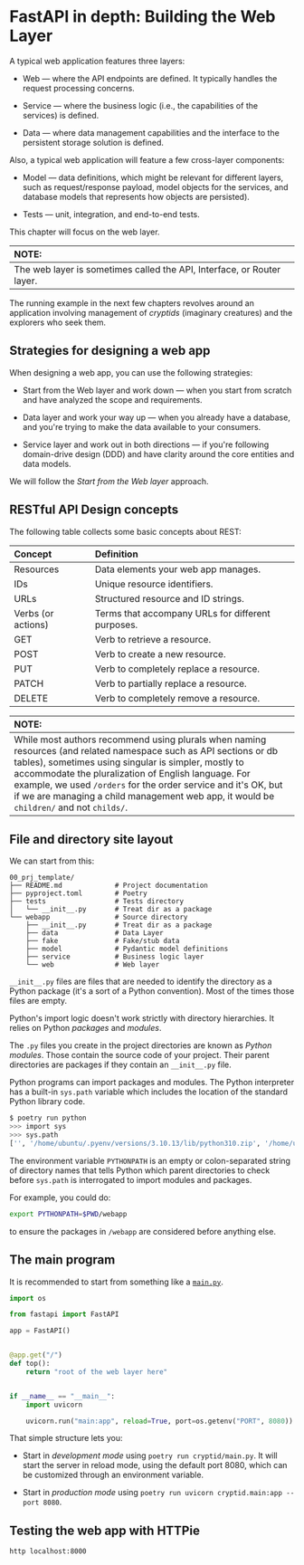 # FastAPI in depth: Building the Web Layer

A typical web application features three layers:

+ Web &mdash; where the API endpoints are defined. It typically handles the request processing concerns.

+ Service &mdash; where the business logic (i.e., the capabilities of the services) is defined.

+ Data &mdash; where data management capabilities and the interface to the persistent storage solution is defined.

Also, a typical web application will feature a few cross-layer components:

+ Model &mdash; data definitions, which might be relevant for different layers, such as request/response payload, model objects for the services, and database models that represents how objects are persisted).

+ Tests &mdash; unit, integration, and end-to-end tests.

This chapter will focus on the web layer.

| NOTE: |
| :---- |
| The web layer is sometimes called the API, Interface, or Router layer. |

The running example in the next few chapters revolves around an application involving management of *cryptids* (imaginary creatures) and the explorers who seek them.

## Strategies for designing a web app

When designing a web app, you can use the following strategies:

+ Start from the Web layer and work down &mdash; when you start from scratch and have analyzed the scope and requirements.

+ Data layer and work your way up &mdash; when you already have a database, and you're trying to make the data available to your consumers.

+ Service layer and work out in both directions &mdash; if you're following domain-drive design (DDD) and have clarity around the core entities and data models.

We will follow the *Start from the Web layer* approach.

## RESTful API Design concepts

The following table collects some basic concepts about REST:

| Concept | Definition |
| :------ | :--------- |
| Resources | Data elements your web app manages. |
| IDs | Unique resource identifiers. |
| URLs | Structured resource and ID strings. |
| Verbs (or actions) | Terms that accompany URLs for different purposes. |
| GET | Verb to retrieve a resource. |
| POST | Verb to create a new resource. |
| PUT | Verb to completely replace a resource. |
| PATCH | Verb to partially replace a resource. |
| DELETE | Verb to completely remove a resource. |

| NOTE: |
| :---- |
| While most authors recommend using plurals when naming resources (and related namespace such as API sections or db tables), sometimes using singular is simpler, mostly to accommodate the pluralization of English language. For example, we used `/orders` for the order service and it's OK, but if we are managing a child management web app, it would be `children/` and not `childs/`. |

## File and directory site layout

We can start from this:

```
00_prj_template/
├── README.md             # Project documentation
├── pyproject.toml        # Poetry
├── tests                 # Tests directory
│   └── __init__.py       # Treat dir as a package
└── webapp                # Source directory
    ├── __init__.py       # Treat dir as a package
    ├── data              # Data Layer
    ├── fake              # Fake/stub data
    ├── model             # Pydantic model definitions
    ├── service           # Business logic layer
    └── web               # Web layer
```

`__init__.py` files are files that are needed to identify the directory as a Python package (it's a sort of a Python convention). Most of the times those files are empty.

Python's import logic doesn't work strictly with directory hierarchies. It relies on Python *packages* and *modules*.

The `.py` files you create in the project directories are known as *Python modules*. Those contain the source code of your project. Their parent directories are packages if they contain an `__init__.py` file.

Python programs can import packages and modules. The Python interpreter has a built-in `sys.path` variable which includes the location of the standard Python library code.

```bash
$ poetry run python
>>> import sys
>>> sys.path
['', '/home/ubuntu/.pyenv/versions/3.10.13/lib/python310.zip', '/home/ubuntu/.pyenv/versions/3.10.13/lib/python3.10', '/home/ubuntu/.pyenv/versions/3.10.13/lib/python3.10/lib-dynload', '/home/ubuntu/.cache/pypoetry/virtualenvs/webapp-w1xYd7U8-py3.10/lib/python3.10/site-packages']
```

The environment variable `PYTHONPATH` is an empty or colon-separated string of directory names that tells Python which parent directories to check before `sys.path` is interrogated to import modules and packages.

For example, you could do:

```bash
export PYTHONPATH=$PWD/webapp
```

to ensure the packages in `/webapp` are considered before anything else.

## The main program

It is recommended to start from something like a [`main.py`](01_fastapi-cryptid-svc/cryptid/main.py).

```python
import os

from fastapi import FastAPI

app = FastAPI()


@app.get("/")
def top():
    return "root of the web layer here"


if __name__ == "__main__":
    import uvicorn

    uvicorn.run("main:app", reload=True, port=os.getenv("PORT", 8080))
```

That simple structure lets you:
+ Start in *development mode* using `poetry run cryptid/main.py`. It will start the server in reload mode, using the default port 8080, which can be customized through an environment variable.

+ Start in *production mode* using `poetry run uvicorn cryptid.main:app --port 8080`.

## Testing the web app with HTTPie

```bash
http localhost:8000
```